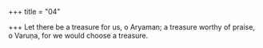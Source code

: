 +++
title = "04"

+++
Let there be a treasure for us, o Aryaman; a treasure worthy of praise,  o Varuṇa,
for we would choose a treasure.